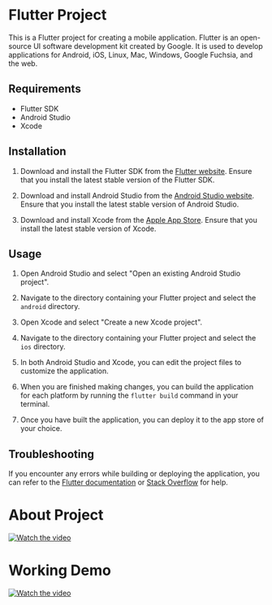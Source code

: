 # Flutter Project

This is a Flutter project for creating a mobile application. Flutter is an open-source UI software development kit created by Google. It is used to develop applications for Android, iOS, Linux, Mac, Windows, Google Fuchsia, and the web.

## Requirements

- Flutter SDK
- Android Studio
- Xcode

## Installation

1. Download and install the Flutter SDK from the [Flutter website](https://flutter.dev/). Ensure that you install the latest stable version of the Flutter SDK.

2. Download and install Android Studio from the [Android Studio website](https://developer.android.com/studio). Ensure that you install the latest stable version of Android Studio.

3. Download and install Xcode from the [Apple App Store](https://apps.apple.com/us/app/xcode/id497799835). Ensure that you install the latest stable version of Xcode.

## Usage

1. Open Android Studio and select "Open an existing Android Studio project".

2. Navigate to the directory containing your Flutter project and select the `android` directory.

3. Open Xcode and select "Create a new Xcode project".

4. Navigate to the directory containing your Flutter project and select the `ios` directory.

5. In both Android Studio and Xcode, you can edit the project files to customize the application.

6. When you are finished making changes, you can build the application for each platform by running the `flutter build` command in your terminal.

7. Once you have built the application, you can deploy it to the app store of your choice.

## Troubleshooting

If you encounter any errors while building or deploying the application, you can refer to the [Flutter documentation](https://flutter.dev/docs) or [Stack Overflow](https://stackoverflow.com/) for help.

# About Project
[![Watch the video](https://i.imgur.com/vKb2F1B.png)](https://youtu.be/46ffUo0EiQk)

# Working Demo
[![Watch the video](https://i.imgur.com/vKb2F1B.png)](https://youtu.be/46ffUo0EiQk)

